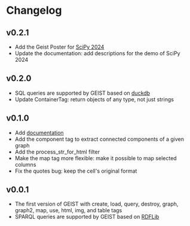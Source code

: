 # Changelog

## v0.2.1

- Add the Geist Poster for [SciPy 2024](https://www.scipy2024.scipy.org)
- Update the documentation: add descriptions for the demo of SciPy 2024

## v0.2.0

- SQL queries are supported by GEIST based on [duckdb](https://duckdb.org)
- Update ContainerTag: return objects of any type, not just strings

## v0.1.0

- Add [documentation](https://cirss.github.io/geist-p)
- Add the component tag to extract connected components of a given graph
- Add the process_str_for_html filter
- Make the map tag more flexible: make it possible to map selected columns
- Fix the quotes bug: keep the cell's original format

## v0.0.1

- The first version of GEIST with create, load, query, destroy, graph, graph2, map, use, html, img, and table tags
- SPARQL queries are supported by GEIST based on [RDFLib](https://github.com/RDFLib/rdflib)
